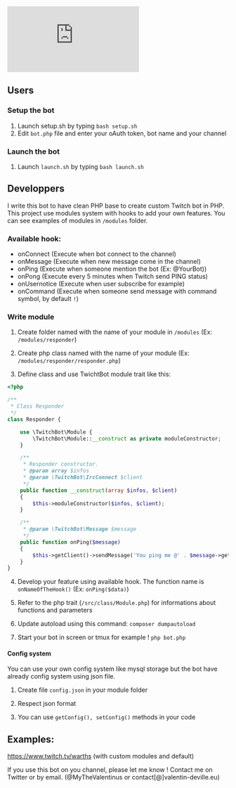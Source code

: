 ![banner](https://cloud.valentin-deville.eu/index.php/apps/files_sharing/ajax/publicpreview.php?x=2880&y=758&a=true&file=twitch-bot.jpg&t=1K94nCX0UVVJ9Oj&scalingup=0)

## Users

### Setup the bot
1) Launch setup.sh by typing `bash setup.sh`
2) Edit `bot.php` file and enter your oAuth token, bot name and your channel

### Launch the bot
1) Launch `launch.sh` by typing `bash launch.sh`


## Developpers 

I write this bot to have clean PHP base to create custom Twitch bot in PHP.
This project use modules system with hooks to add your own features. You can see examples of modules in `/modules` folder.

### Available hook:
* onConnect (Execute when bot connect to the channel)
* onMessage (Execute when new message come in the channel)
* onPing (Execute when someone mention the bot (Ex: @YourBot))
* onPong (Execute every 5 minutes when Twitch send PING status)
* onUsernotice (Execute when user subscribe for example)
* onCommand (Execute when someone send message with command symbol, by default `!`)

### Write module

1) Create folder named with the name of your module in `/modules` (Ex: `/modules/responder`)

2) Create php class named with the name of your module (Ex: `/modules/responder/responder.php`)

3) Define class and use TwichtBot module trait like this:
```php
<?php

/**
 * Class Responder
 */
class Responder {

    use \TwitchBot\Module {
        \TwitchBot\Module::__construct as private moduleConstructor;
    }

    /**
     * Responder constructor.
     * @param array $infos
     * @param \TwitchBot\IrcConnect $client
     */
    public function __construct(array $infos, $client)
    {
        $this->moduleConstructor($infos, $client);
    }

    /**
     * @param \TwitchBot\Message $message
     */
    public function onPing($message)
    {
        $this->getClient()->sendMessage('You ping me @' . $message->getUsername() . ' ?! What do you want ?');
    }
}
```

4) Develop your feature using available hook. The function name is `onNameOfTheHook()` (Ex: `onPing($data)`)

5) Refer to the php trait (`/src/class/Module.php`) for informations about functions and parameters

6) Update autoload using this command: `composer dumpautoload`

7) Start your bot in screen or tmux for example ! `php bot.php`

#### Config system

You can use your own config system like mysql storage but the bot have already config system using json file.

1) Create file `config.json` in your module folder

2) Respect json format

3) You can use `getConfig(), setConfig()` methods in your code

## Examples:
https://www.twitch.tv/warths (with custom modules and default)

If you use this bot on you channel, please let me know ! Contact me on Twitter or by email. (@MyTheValentinus or contact[@]valentin-deville.eu)
